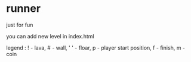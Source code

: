 runner
======

just for fun

you can add new level in index.html

legend : ! - lava,
         # - wall,
		 ' ' - floar,
		 p - player start position,
		 f - finish,
		 m - coin
